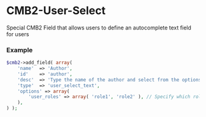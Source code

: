 # CMB2-User-Select

Special CMB2 Field that allows users to define an autocomplete text field for users

### Example
```php
$cmb2->add_field( array(
	'name'  => 'Author',
	'id'    => 'author',
	'desc'  => 'Type the name of the author and select from the options',
	'type'  => 'user_select_text',
	'options' => array(
		'user_roles' => array( 'role1', 'role2' ), // Specify which roles to query for.
	),
) );
```
